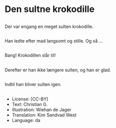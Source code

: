 # Den sultne krokodille

##
Der var engang en meget sulten krokodille.

##
Han ledte efter mad langsomt og stille. Og så ...

##
Bang! Krokodillen slår til!

##
Derefter er han ikke længere sulten, og han er glad.

##
Indtil han bliver sulten igen.

##
* License: [CC-BY]
* Text: Christian G.
* Illustration: Wiehan de Jager
* Translation: Kim Sandvad West
* Language: da
